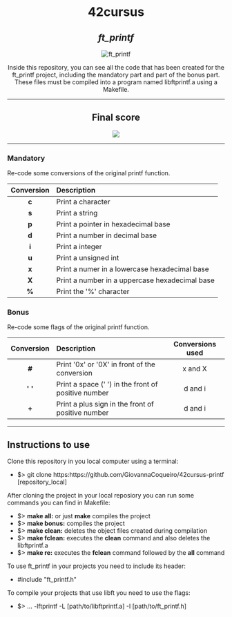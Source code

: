 <h1 align=center>
	<b>42cursus</b>
</h1>

<div align=center>
	<h2>
		<i>ft_printf</i>
	</h2>
	<img src="https://github.com/GiovannaCoqueiro/42cursus-printf/assets/115947494/03c0a740-961d-4faa-85b1-5ad052f3acf9" alt=ft_printf badge/>
	<p align=center>
    		Inside this repository, you can see all the code that has been created for the ft_printf project, including the mandatory part and part of the bonus part. These files must be compiled into a program named libftprintf.a using a Makefile.
	</p>
</div>

---

<div align=center>
	<h2>
		Final score
	</h2>
	<img src= alt=ft_printf grade/>
</div>

---

<h3 align=left>
    Mandatory
</h3>
<p>
    Re-code some conversions of the original printf function.
</p>

| Conversion | Description |
| :---: | :--- |
| <b>c</b> | Print a character |
| <b>s</b> | Print a string |
| <b>p</b> | Print a pointer in hexadecimal base |
| <b>d</b> | Print a number in decimal base |
| <b>i</b> | Print a integer |
| <b>u</b> | Print a unsigned int |
| <b>x</b> | Print a numer in a lowercase hexadecimal base |
| <b>X</b> | Print a number in a uppercase hexadecimal base |
| <b>%</b> | Print the '%' character |

<h3 align=left>
    Bonus
</h3>
<p>
    Re-code some flags of the original printf function.
</p>

| Conversion | Description | Conversions used |
| :---: | :--- | :---: |
| <b>#</b> | Print '0x' or '0X' in front of the conversion | x and X |
| <b>' '</b> | Print a space (' ') in the front of positive number | d and i |
| <b>+</b> | Print a plus sign in the front of positive number | d and i |

---

<h2>
    Instructions to use
</h2>
Clone this repository in you local computer using a terminal:
<ul>
	<li>$> git clone https:https://github.com/GiovannaCoqueiro/42cursus-printf [repository_local]</li>
</ul>
		
After cloning the project in your local reposiory you can run some commands you can find in Makefile:
<ul>
	<li>$> <b>make all:</b> or just <b>make</b> compiles the project</li>
	<li>$> <b>make bonus:</b> compiles the project</li>
	<li>$> <b>make clean:</b> deletes the object files created during compilation</li>
	<li>$> <b>make fclean:</b> executes the <b>clean</b> command and also deletes the libftprintf.a</li>
	<li>$> <b>make re:</b> executes the <b>fclean</b> command followed by the <b>all</b> command</li>
</ul>
To use ft_printf in your projects you need to include its header:
<ul>
	<li>#include "ft_printf.h"</li>
</ul>

To compile your projects that use libft you need to use the flags:
<ul>
	<li>$> ... -lftprintf -L [path/to/libftprintf.a] -I [path/to/ft_printf.h]</li>
</ul>
